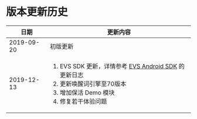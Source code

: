 # 版本更新历史

| 日期 | 更新内容 |
| --- | --- |
| 2019-09-20 | 初版更新 |
| 2019-12-13 | <ol><li>EVS SDK 更新，详情参考 [EVS Android SDK](https://github.com/iFLYOS-OPEN/SDK-EVS-Android) 的更新日志</li><li>更新唤醒词引擎至70版本</li><li>增加保活 Demo 模块</li><li>修复若干体验问题</li></ol> |

